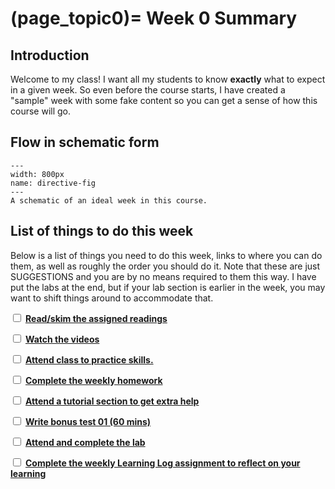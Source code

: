 (page_topic0)=
Week 0 Summary
=======================

## Introduction 

Welcome to my class! 
I want all my students to know **exactly** what to expect in a given week.
So even before the course starts, I have created a "sample" week with some fake content so you can get a sense of how this course will go.

## Flow in schematic form

```{figure} ../../images/workload.png
---
width: 800px
name: directive-fig
---
A schematic of an ideal week in this course.
```

## List of things to do this week

Below is a list of things you need to do this week, links to where you can do them, as well as roughly the order you should do it.
Note that these are just SUGGESTIONS and you are by no means required to them this way. 
I have put the labs at the end, but if your lab section is earlier in the week, you may want to shift things around to accommodate that.

<label><input type="checkbox" id="week00_task1" class="box"> [**Read/skim the assigned readings**](./readings.md)</input></label>

<label><input type="checkbox" id="week00_task2" class="box"> [**Watch the videos**](./videos.md) </input></label>

<label><input type="checkbox" id="week00_task3" class="box"> [**Attend class to practice skills.**](./class.md) </input></label>

<label><input type="checkbox" id="week00_task4" class="box"> [**Complete the weekly homework**](./homework.md) </input></label>

<label><input type="checkbox" id="week00_task5" class="box"> [**Attend a tutorial section to get extra help**](https://canvas.ubc.ca/courses/81870/external_tools/15408) </input></label>

<label><input type="checkbox" id="week00_task6" class="box"> [**Write bonus test 01 (60 mins)**](./test.md) </input></label>

<label><input type="checkbox" id="week00_task7" class="box"> [**Attend and complete the lab**](./lab.md) </input></label>

<label><input type="checkbox" id="week00_task8" class="box"> [**Complete the weekly Learning Log assignment to reflect on your learning**](./learninglogs.md) </input></label>